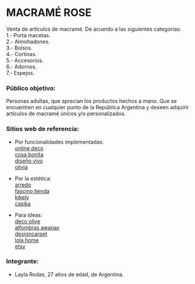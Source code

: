 # MACRAMÉ ROSE

Venta de artículos de macramé. De acuerdo a las siguientes categorías:   
1.- Porta macetas.  
2.- Almohadones.  
3.- Bolsos.  
4.- Cortinas.  
5.- Accesorios.  
6.- Adornos.  
7.- Espejos.



### Público objetivo:
Personas adultas, que aprecian los productos hechos a mano. Que se encuentren en cualquier punto de la República Argentina y deseen adquirir artículos de macramé únicos y/o personalizados.

### Sitios web de referencia:

- Por funcionalidades implementadas:  
[online deco](https://onlinedeco.com.ar/)  
[cosa bonita](https://www.cosabonita.com/)  
[diseño vivo](https://www.xn--diseovivo-o6a.com.ar/)  
[olivia](https://www.oliviad.com.ar/)

- Por la estética:   
[arredo](https://www.arredo.com.ar/)  
[fascino tienda](https://www.fascinotienda.com.ar/)  
[kikely](https://www.kikely.com.ar/)  
[casika](https://casika.es/)

- Para ideas:  
[deco olive](https://www.olive.com.ar/)  
[alfombras awanay](https://www.awanay.com.ar/)  
[designcarpet](https://designcarpetsalfombras.mitiendanube.com/)  
[lola home](https://lolahome.es/)  
[etsy](https://www.etsy.com/)


### Integrante:  
- Layla Rodas, 27 años de edad, de Argentina.

